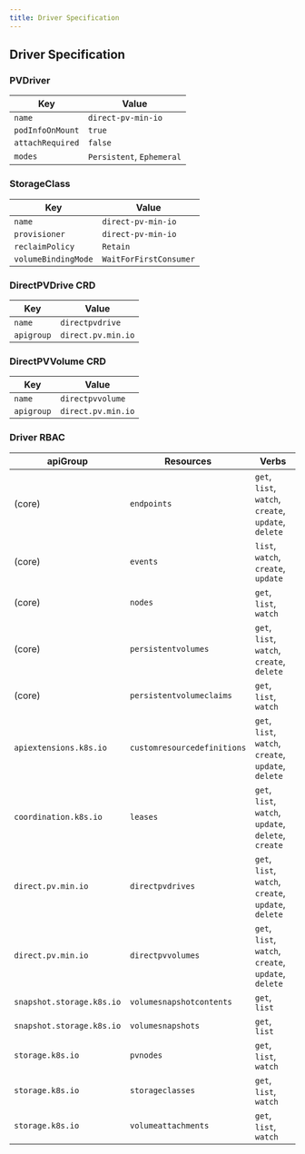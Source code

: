 ```yaml
---
title: Driver Specification
---
```


## Driver Specification

### PVDriver

| Key               | Value                     |
|-------------------|---------------------------|
| `name`            | `direct-pv-min-io`       |
| `podInfoOnMount`  | `true`                    |
| `attachRequired`  | `false`                   |
| `modes`           | `Persistent`, `Ephemeral` |

### StorageClass

| Key                 | Value                    |
|---------------------|--------------------------|
| `name`              | `direct-pv-min-io`      |
| `provisioner`       | `direct-pv-min-io`      |
| `reclaimPolicy`     | `Retain`                 |
| `volumeBindingMode` | `WaitForFirstConsumer`   |

### DirectPVDrive CRD

| Key          | Value                 |
| -------------|-----------------------|
| `name`       | `directpvdrive`      |
| `apigroup`   | `direct.pv.min.io`   |

### DirectPVVolume CRD

| Key          | Value                 |
| -------------|-----------------------|
| `name`       | `directpvvolume`     |
| `apigroup`   | `direct.pv.min.io`   |


### Driver RBAC 

| apiGroup | Resources  | Verbs | 
| ---------|------------|-------|
|  (core)  | `endpoints` | `get`, `list`, `watch`, `create`, `update`, `delete` |
|  (core)  | `events` | `list`, `watch`, `create`, `update` |
|  (core)  | `nodes`   | `get`, `list`, `watch` |
|  (core)  | `persistentvolumes`   | `get`, `list`, `watch`, `create`, `delete`|
|  (core)  | `persistentvolumeclaims`   | `get`, `list`, `watch`|
| `apiextensions.k8s.io` | `customresourcedefinitions` | `get`, `list`, `watch`, `create`, `update`, `delete` |
| `coordination.k8s.io` | `leases` | `get`, `list`, `watch`, `update`, `delete`, `create` |
| `direct.pv.min.io` | `directpvdrives` | `get`, `list`, `watch`, `create`, `update`, `delete` |
| `direct.pv.min.io` | `directpvvolumes` | `get`, `list`, `watch`, `create`, `update`, `delete` |
| `snapshot.storage.k8s.io` | `volumesnapshotcontents` | `get`, `list` |
| `snapshot.storage.k8s.io` | `volumesnapshots` | `get`, `list` |
| `storage.k8s.io` | `pvnodes` | `get`, `list`, `watch` |
| `storage.k8s.io` | `storageclasses` | `get`, `list`, `watch` |
| `storage.k8s.io` | `volumeattachments` | `get`, `list`, `watch` |


